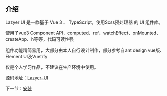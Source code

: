 ## 介绍

Lazyer UI 是一款基于 Vue 3 、 TypeScript，使用Scss预处理器 的 UI 组件库。

使用了vue3 Component API，computed、ref、watchEffect、onMounted、createApp、h等等，代码可读性强

组件功能精简易用，大部分由本人自行设计制作，部分参考自ant design vue版、Element UI及Vuetify

仅是个人学习作品，不建议在生产环境中使用。

源码地址：[Lazyer-UI](https://github.com/Jarrett817/lazyer-ui)

下一节：[安装](#/doc/install)